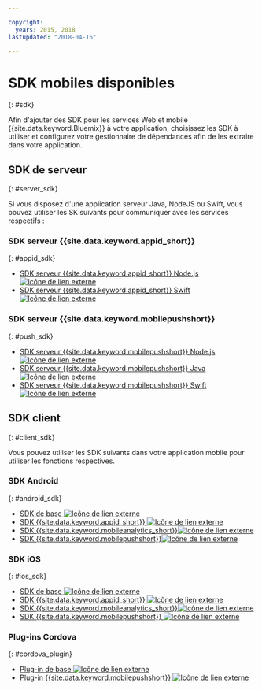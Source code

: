 ```yaml
---

copyright:
  years: 2015, 2018
lastupdated: "2018-04-16"

---
```

# SDK mobiles disponibles
{: #sdk}

Afin d'ajouter des SDK pour les services Web et mobile {{site.data.keyword.Bluemix}} à votre application, choisissez les
SDK à utiliser et configurez votre gestionnaire de dépendances afin de
les extraire dans votre application.


## SDK de serveur
{: #server_sdk}

Si vous disposez d'une application serveur Java, NodeJS ou Swift, vous pouvez utiliser les SK suivants pour communiquer avec les services respectifs :


### SDK serveur {{site.data.keyword.appid_short}}
{: #appid_sdk}

- [SDK serveur {{site.data.keyword.appid_short}} Node.js ![Icône de lien externe](../../icons/launch-glyph.svg "Icône de lien externe")](https://github.com/ibm-cloud-security/appid-serversdk-nodejs)
- [SDK serveur {{site.data.keyword.appid_short}} Swift![Icône de lien externe](../../icons/launch-glyph.svg "Icône de lien externe")](https://github.com/ibm-cloud-security/appid-serversdk-swift)

### SDK serveur {{site.data.keyword.mobilepushshort}}
{: #push_sdk}

- [SDK serveur {{site.data.keyword.mobilepushshort}} Node.js![Icône de lien externe](../../icons/launch-glyph.svg "Icône de lien externe")](https://github.com/ibm-bluemix-mobile-services/bms-pushnotifications-serversdk-nodejs)
- [SDK serveur {{site.data.keyword.mobilepushshort}} Java![Icône de lien externe](../../icons/launch-glyph.svg "Icône de lien externe")](https://github.com/ibm-bluemix-mobile-services/bms-pushnotifications-serversdk-java)
- [SDK serveur {{site.data.keyword.mobilepushshort}} Swift![Icône de lien externe](../../icons/launch-glyph.svg "Icône de lien externe")](https://github.com/ibm-bluemix-mobile-services/bms-pushnotifications-serversdk-swift)


## SDK client
{: #client_sdk}

Vous pouvez utiliser les SDK suivants dans votre application mobile pour utiliser les fonctions respectives. 


### SDK Android
{: #android_sdk}

- [SDK de base ![Icône de lien externe](../../icons/launch-glyph.svg "Icône de lien externe")](https://github.com/ibm-bluemix-mobile-services/bms-clientsdk-android-core)
- [SDK {{site.data.keyword.appid_short}} ![Icône de lien externe](../../icons/launch-glyph.svg "Icône de lien externe")](https://github.com/ibm-cloud-security/appid-clientsdk-android)
- [SDK {{site.data.keyword.mobileanalytics_short}}![Icône de lien externe](../../icons/launch-glyph.svg "Icône de lien externe")](https://github.com/ibm-bluemix-mobile-services/bms-clientsdk-android-analytics)
- [SDK {{site.data.keyword.mobilepushshort}}![Icône de lien externe](../../icons/launch-glyph.svg "Icône de lien externe")](https://github.com/ibm-bluemix-mobile-services/bms-clientsdk-android-push)


### SDK iOS
{: #ios_sdk}

- [SDK de base ![Icône de lien externe](../../icons/launch-glyph.svg "Icône de lien externe")](https://github.com/ibm-bluemix-mobile-services/bms-clientsdk-swift-core)
- [SDK {{site.data.keyword.appid_short}} ![Icône de lien externe](../../icons/launch-glyph.svg "Icône de lien externe")](https://github.com/ibm-cloud-security/appid-clientsdk-swift)
- [SDK {{site.data.keyword.mobileanalytics_short}}![Icône de lien externe](../../icons/launch-glyph.svg "Icône de lien externe")](https://github.com/ibm-bluemix-mobile-services/bms-clientsdk-swift-analytics)
- [SDK {{site.data.keyword.mobilepushshort}} ![Icône de lien externe](../../icons/launch-glyph.svg "Icône de lien externe")](https://github.com/ibm-bluemix-mobile-services/bms-clientsdk-swift-push)


### Plug-ins Cordova
{: #cordova_plugin}

- [Plug-in
de base ![Icône de lien externe](../../icons/launch-glyph.svg "Icône de lien externe")](https://github.com/ibm-bluemix-mobile-services/bms-clientsdk-cordova-plugin-core)
- [Plug-in {{site.data.keyword.mobilepushshort}} ![Icône de lien externe](../../icons/launch-glyph.svg "Icône de lien externe")](https://github.com/ibm-bluemix-mobile-services/bms-clientsdk-cordova-plugin-push)


